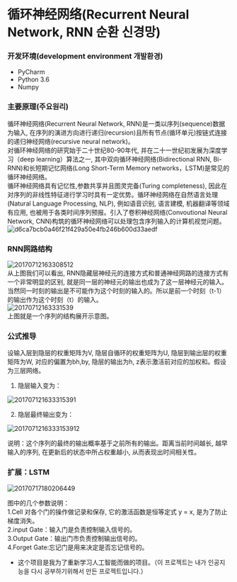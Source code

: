 # 循环神经网络(Recurrent Neural Network, RNN 순환 신경망)

### 开发环境(development environment 개발환경)
- PyCharm 
- Python 3.6
- Numpy 

### 主要原理(주요원리)
循环神经网络(Recurrent Neural Network, RNN)是一类以序列(sequence)数据为输入, 在序列的演进方向进行递归(recursion)且所有节点(循环单元)按链式连接的递归神经网络(recursive neural network)。   
对循环神经网络的研究始于二十世纪80-90年代, 并在二十一世纪初发展为深度学习（deep learning）算法之一, 其中双向循环神经网络(Bidirectional RNN, Bi-RNN)和长短期记忆网络(Long Short-Term Memory networks，LSTM)是常见的循环神经网络。   
循环神经网络具有记忆性,参数共享并且图灵完备(Turing completeness), 因此在对序列的非线性特征进行学习时具有一定优势。循环神经网络在自然语言处理(Natural Language Processing, NLP), 例如语音识别, 语言建模, 机器翻译等领域有应用, 也被用于各类时间序列预报。引入了卷积神经网络(Convoutional Neural Network, CNN)构筑的循环神经网络可以处理包含序列输入的计算机视觉问题。   
![d6ca7bcb0a46f21f429a50e4fb246b600d33aedf](https://user-images.githubusercontent.com/60682087/114156523-a4279d80-995d-11eb-873a-2e98fc7c8126.jpg)   

### RNN网路结构

![20170712163308512](https://user-images.githubusercontent.com/60682087/114157565-b7873880-995e-11eb-867e-4a386474daec.jpg)   
从上图我们可以看出, RNN隐藏层神经元的连接方式和普通神经网路的连接方式有一个非常明显的区别, 就是同一层的神经元的输出也成为了这一层神经元的输入。当然同一时刻的输出是不可能作为这个时刻的输入的。所以是前一个时刻（t-1）的输出作为这个时刻（t）的输入。   
![20170712163331539](https://user-images.githubusercontent.com/60682087/114157275-70994300-995e-11eb-97d5-eb858095de6d.jpg)   
上图就是一个序列的结构展开示意图。   
### 公式推导

设输入层到隐层的权重矩阵为V, 隐层自循环的权重矩阵为U, 隐层到输出层的权重矩阵为W, 对应的偏置为bh,by, 隐层的输出为h, z表示激活前对应的加权和。假设为三层网络。

1. 隐层输入变为：

![201707121633315391](https://user-images.githubusercontent.com/60682087/114161158-b952fb00-9962-11eb-910c-776e21c27e62.jpg)

2. 隐层最终输出变为：

![2017071216333153912](https://user-images.githubusercontent.com/60682087/114161376-f15a3e00-9962-11eb-918b-591d80478342.JPG)

说明：这个序列的最终的输出概率基于之前所有的输出。距离当前时间越长, 越早输入的序列, 在更新后的状态中所占权重越小, 从而表现出时间相关性。

### 扩展：LSTM

![20170717180206449](https://user-images.githubusercontent.com/60682087/114162446-11d6c800-9964-11eb-80b6-6b6798465475.jpg)

图中的几个参数说明：   
1.Cell 对各个门的操作做记录和保存, 它的激活函数是恒等定式 y = x, 是为了防止梯度消失。   
2.input Gate：输入门是负责控制输入信号的。   
3.Output Gate：输出门市负责控制输出信号的。   
4.Forget Gate:忘记门是用来决定是否忘记信号的。   

- 这个项目是我为了重新学习人工智能而做的项目。（이 프로젝트는 내가 인공지능을 다시 공부하기위해서 만든 프로젝트입니다.）
